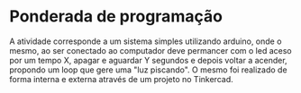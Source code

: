 # Ponderada de programação

A atividade corresponde a um sistema simples utilizando arduino, onde o mesmo, ao ser conectado ao computador deve permancer com o led aceso por um tempo X, apagar e aguardar Y segundos e depois voltar a acender, propondo um loop que gere uma "luz piscando". O mesmo foi realizado de forma interna e externa através de um projeto no Tinkercad. 